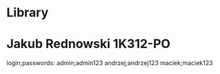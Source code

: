 # Library
# Jakub Rednowski 1K312-PO

login;passwords: admin;admin123
andrzej;andrzej123
maciek;maciek123
